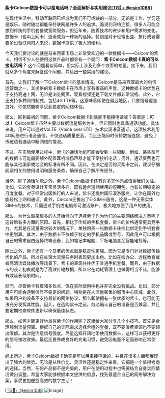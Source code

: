 **紫卡Celcom数据卡可以接电话吗？全面解析与实用建议[[TG💪+ @esim1088](https://t.me/s/esim1088)]**

在现代生活中，移动互联网已经成为我们不可或缺的一部分。无论是工作、学习还是娱乐，随时随地都能保持联网是许多人的追求。而说到网络连接，很多人可能会想到传统的手机套餐或宽带服务，但近年来，随着技术的进步和用户需求的变化，数据卡（也叫上网卡）逐渐成为一种新的选择。特别是对于经常出差、旅行或者需要多设备联网的人来说，数据卡提供了极大的便利。

今天我们要讨论的就是马来西亚市场上非常受欢迎的一款数据卡——Celcom的紫卡。相信不少人在使用这款产品时都会有一个疑问：**紫卡Celcom数据卡真的可以接电话吗？** 这个问题看似简单，但实际上涉及到多个方面的考量。接下来，我们就从多个角度来解答这个问题，并给出一些实用的建议。

首先，让我们了解一下Celcom紫卡的基本情况。Celcom是马来西亚最大的电信运营商之一，其提供的紫卡数据卡在市场上享有很高的声誉。这种数据卡的优势在于支持高速上网，无论是浏览网页、观看视频还是下载文件都非常流畅。此外，它还支持多种网络制式，包括4G LTE等，这意味着即使在偏远地区，只要信号覆盖良好，你依然能够享受到稳定的网络体验。

那么，回到最初的问题，紫卡Celcom数据卡到底能不能接电话呢？答案是：**可以！** Celcom紫卡虽然主要以数据流量服务为主，但它同时也具备通话功能。具体来说，用户可以通过VoLTE（Voice over LTE）技术实现语音通话。这项技术利用4G网络进行语音通信，不仅通话质量更高，而且还能同时保持数据连接，避免了传统语音通话中断网络的情况。

不过，在实际使用过程中，紫卡的通话功能可能会受到一些限制。例如，某些型号的数据卡可能需要额外配置耳机或扬声器才能正常接听电话；另外，通话资费也可能与其他国家或地区的标准有所不同。因此，在决定是否购买紫卡之前，建议仔细阅读相关的使用说明和服务条款，确保自己了解所有细节。

当然，除了通话功能之外，紫卡Celcom数据卡还有许多其他亮点值得我们关注。比如，它的套餐设计非常灵活多样，既有适合短期使用的短期包，也有长期稳定的月度套餐。对于经常出国旅行的人来说，紫卡还提供国际漫游服务，让你在国外也能轻松上网和通话。此外，Celcom还推出了E-SIM卡服务，这是一种无需实体SIM卡的技术，只需通过手机或电脑即可激活账户，极大地方便了用户的使用。

那么，为什么越来越多的人开始倾向于选择紫卡作为他们的主要网络解决方案呢？这背后有多方面的原因。首先，相比于传统的手机套餐，紫卡的价格通常更具竞争力。尤其是在流量需求较大的情况下，单独购买一张数据卡往往比绑定到手机套餐中更划算。其次，由于数据卡不依赖于特定的手机品牌或型号，因此用户可以根据自己的需求自由选择终端设备，比如笔记本电脑、平板电脑甚至智能电视等。

除此之外，紫卡还有一个显著的优点就是稳定性更强。因为它是专门针对数据传输优化的产品，所以在处理大流量任务时表现更加出色。比如在线办公、远程教育或者高清流媒体播放等场景下，紫卡的表现往往优于普通手机套餐。而且，由于数据卡的设计初衷就是为了高效传输数据，所以它在功耗管理上也做得相当不错，能够有效延长续航时间。

然而，尽管紫卡有着诸多优点，但在实际使用中也并非完全没有挑战。比如，部分用户可能会遇到信号不稳定的问题，特别是在人流量密集的城市中心区域。此外，如果用户的设备不支持最新的网络协议，那么即使拥有一张优质的紫卡，也可能无法充分发挥其性能。因此，在选购紫卡之前，务必确认自己的设备是否兼容，并且要定期检查软件更新以确保最佳状态。

那么，如何才能更好地发挥紫卡的作用呢？这里给大家分享几个小技巧。首先是合理规划流量预算。根据自己的实际需求选择合适的套餐，既不要浪费资源也不要超出限额。其次是注意信号强度。尽量选择开阔地带使用数据卡，这样可以获得更好的信号接收效果。最后还要养成良好的充电习惯，避免因电量不足而影响正常使用。

综上所述，紫卡Celcom数据卡确实是可以用来接电话的，并且在很多方面都展现出了强大的优势。无论是从性价比、灵活性还是稳定性来看，它都是一个值得考虑的选择。当然，任何产品都不是完美的，用户在使用过程中也需要结合自身实际情况做出调整。希望大家能够根据本文提供的信息，找到最适合自己的网络解决方案，享受更加便捷高效的数字生活！

[[TG💪+ @esim1088](https://t.me/s/esim1088) ![Image](https://i.postimg.cc/4NQfJmqS/Snipaste-2025-05-13-00-14-12.png)]